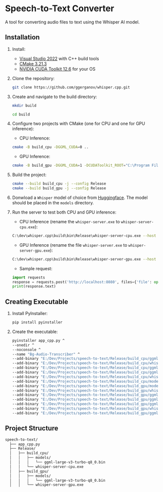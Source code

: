 # Speech-to-Text Converter

A tool for converting audio files to text using the Whisper AI model.

## Installation

1. Install:
    - [Visual Studio 2022](https://visualstudio.microsoft.com/downloads/) with C++ build tools
    - [CMake 3.21.3](https://cmake.org/download/)
    - [NVIDIA CUDA Toolkit 12.6](https://developer.nvidia.com/cuda-12-6-2-download-archive) for your OS

2. Clone the repository:
    ```bash
    git clone https://github.com/ggerganov/whisper.cpp.git
    ```

3. Create and navigate to the build directory:
    ```bash
    mkdir build
    ```
    ```bash
    cd build
    ```

4. Configure two projects with CMake (one for CPU and one for GPU inference):
    - CPU Inference:
    ```bash
    cmake -B build_cpu -DGGML_CUDA=0 ..
    ```
    - GPU Inference:
    ```bash
    cmake -B build_gpu -DGGML_CUDA=1 -DCUDAToolkit_ROOT="C:\Program Files\NVIDIA GPU Computing Toolkit\CUDA\v12.6" -DCudaToolkitDir="C:\Program Files\NVIDIA GPU Computing Toolkit\CUDA\v12.6" ..
    ```

5. Build the project:
    ```bash
    cmake --build build_cpu -j --config Release
    cmake --build build_gpu -j --config Release
    ```

6. Donwload a `Whisper` model of choice from [Huggingface](https://huggingface.co/ggerganov/whisper.cpp/tree/main). The model should be placed in the `models` directory.

7. Run the server to test both CPU and GPU inference:
    - CPU Inference (rename the `whisper-server.exe` to `whisper-server-cpu.exe`):
    ```bash
    C:\dev\whisper.cpp\build\bin\Release\whisper-server-cpu.exe --host 127.0.0.1 --port 8080 -m "models/ggml-large-v3-turbo-q8_0.bin" --convert -t 24 -l bg
    ```
    - GPU Inference (rename the file `whisper-server.exe` to `whisper-server-gpu.exe`):
    ```bash
    C:\dev\whisper.cpp\build\bin\Release\whisper-server-gpu.exe --host 127.0.0.1 --port 8080 -m "models/ggml-large-v3-turbo-q8_0.bin" --convert -t 24 --ov-e-device CUDA -l bg
    ```
    - Sample request:
    ```python
    import requests 
    response = requests.post('http://localhost:8080', files={'file': open('path/to/audio/file.wav', 'rb')})
    print(response.text)
    ```

## Creating Executable

1. Install PyInstaller:
    ```bash
    pip install pyinstaller
    ```
2. Create the executable:
    ```bash
    pyinstaller app_cpp.py ^
    --onedir ^
    --noconsole ^
    --name "Bg-Audio-Transcriber" ^
    --add-binary "E:/Dev/Projects/speech-to-text/Release/build_cpu/ggml.dll;Release/build_cpu/" ^
    --add-binary "E:/Dev/Projects/speech-to-text/Release/build_cpu/whisper.dll;Release/build_cpu/" ^
    --add-binary "E:/Dev/Projects/speech-to-text/Release/build_cpu/ggml-cpu.dll;Release/build_cpu/" ^
    --add-binary "E:/Dev/Projects/speech-to-text/Release/build_cpu/ggml-base.dll;Release/build_cpu/" ^
    --add-binary "E:/Dev/Projects/speech-to-text/Release/build_cpu/whisper-server-cpu.exe;Release/build_cpu/" ^
    --add-binary "E:/Dev/Projects/speech-to-text/Release/build_cpu/models/ggml-large-v3-turbo-q8_0.bin;Release/build_cpu/models/" ^
    --add-binary "E:/Dev/Projects/speech-to-text/Release/build_gpu/models/ggml-large-v3-turbo-q8_0.bin;Release/build_gpu/models/" ^
    --add-binary "E:/Dev/Projects/speech-to-text/Release/build_gpu/whisper-server-gpu.exe;Release/build_gpu/" ^
    --add-binary "E:/Dev/Projects/speech-to-text/Release/build_gpu/ggml-cuda.dll;Release/build_gpu/" ^
    --add-binary "E:/Dev/Projects/speech-to-text/Release/build_gpu/ggml-base.dll;Release/build_gpu/" ^
    --add-binary "E:/Dev/Projects/speech-to-text/Release/build_gpu/ggml-cpu.dll;Release/build_gpu/" ^
    --add-binary "E:/Dev/Projects/speech-to-text/Release/build_gpu/whisper.dll;Release/build_gpu/" ^
    --add-binary "E:/Dev/Projects/speech-to-text/Release/build_gpu/ggml.dll;Release/build_gpu/"
    ```

## Project Structure

```bash
speech-to-text/
  ├── app_cpp.py
  ├── Release/
  │   ├── build_cpu/
  │   │   ├── models/
  │   │   │   └── ggml-large-v3-turbo-q8_0.bin
  │   │   └── whisper-server-cpu.exe
  │   ├── build_gpu/
  │   │   ├── models/
  │   │   │   └── ggml-large-v3-turbo-q8_0.bin
  │   │   └── whisper-server-gpu.exe
 
```